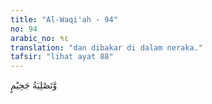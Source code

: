 ```yaml
---
title: "Al-Waqi'ah - 94"
no: 94
arabic_no: ٩٤
translation: "dan dibakar di dalam neraka."
tafsir: "lihat ayat 88"
---
```

وَّتَصْلِيَةُ جَحِيْمٍ 